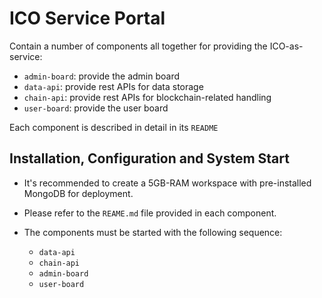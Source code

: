# ICO Service Portal

Contain a number of components all together for providing the ICO-as-service:

  - `admin-board`: provide the admin board
  - `data-api`: provide rest APIs for data storage
  - `chain-api`: provide rest APIs for blockchain-related handling
  - `user-board`: provide the user board

Each component is described in detail in its `README`

## Installation, Configuration and System Start

  - It's recommended to create a 5GB-RAM workspace with pre-installed MongoDB for deployment.

  - Please refer to the `REAME.md` file provided in each component.

  - The components must be started with the following sequence:

    - `data-api`
    - `chain-api`
    - `admin-board`
    - `user-board`